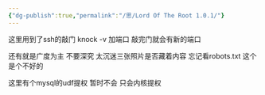 ```yaml
---
{"dg-publish":true,"permalink":"/思/Lord Of The Root 1.0.1/"}
---
```



这里用到了ssh的敲门 knock -v 加端口 敲完门就会有新的端口

还有就是广度为主 不要深究 太沉迷三张照片是否藏着内容 忘记看robots.txt 这个是个不好的 

这里有个mysql的udf提权 暂时不会 只会内核提权